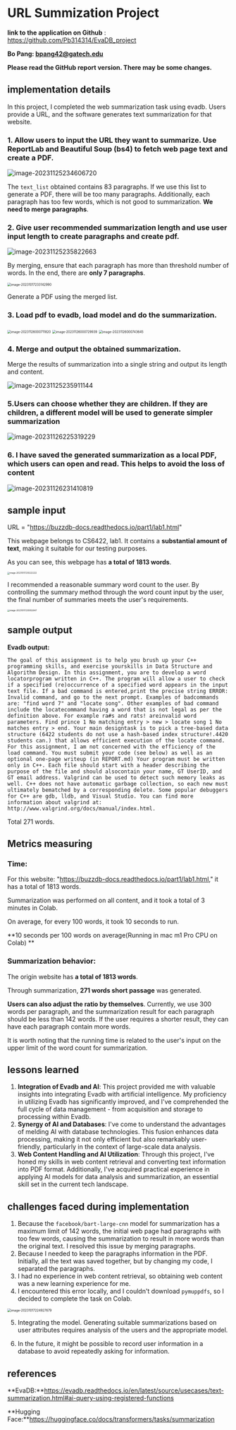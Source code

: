 # URL Summization Project

**link to the application on Github** :   https://github.com/Pb314314/EvaDB_project

**Bo Pang:   bpang42@gatech.edu**

**Please read the GitHub report version. There may be some changes.**

## implementation details

In this project, I completed the web summarization task using evadb. Users provide a URL, and the software generates text summarization for that website.

### 1. Allow users to input the URL they want to summarize. Use ReportLab and Beautiful Soup (bs4) to fetch web page text and create a PDF.

![image-20231125234606720](/Users/pb/Documents/My-study-notes/pictures/image-20231125234606720.png)

The `text_list` obtained contains 83 paragraphs. If we use this list to generate a PDF, there will be too many paragraphs. Additionally, each paragraph has too few words, which is not good to summarization. **We need to merge paragraphs**.

### 2. Give user recommended summarization length and use user input length to create paragraphs and create pdf.

![image-20231125235822663](/Users/pb/Documents/My-study-notes/pictures/image-20231125235822663.png)

By merging, ensure that each paragraph has more than threshold number of words. In the end, there are **only 7 paragraphs**.

<img src="/Users/pb/Documents/My-study-notes/pictures/image-20231017233142990.png" alt="image-20231017233142990" style="zoom: 50%;" />

Generate a PDF using the merged list.

### 3. Load pdf to evadb, load model and do the summarization.

<img src="/Users/pb/Documents/My-study-notes/pictures/image-20231126000711820.png" alt="image-20231126000711820" style="zoom:50%;" />

<img src="/Users/pb/Documents/My-study-notes/pictures/image-20231126000729939.png" alt="image-20231126000729939" style="zoom:50%;" />

<img src="/Users/pb/Documents/My-study-notes/pictures/image-20231126000743645.png" alt="image-20231126000743645" style="zoom:50%;" />

### 4. Merge and output the obtained summarization.

Merge the results of summarization into a single string and output its length and content.

![image-20231125235911144](/Users/pb/Documents/My-study-notes/pictures/image-20231125235911144.png)



### 5.Users can choose whether they are children. If they are children, a different model will be used to generate simpler summarization

![image-20231126225319229](/Users/pb/Documents/My-study-notes/pictures/image-20231126225319229.png)

### 6. I have saved the generated summarization as a local PDF, which users can open and read. This helps to avoid the loss of content

![image-20231126231410819](/Users/pb/Documents/My-study-notes/pictures/image-20231126231410819.png)

## sample input

URL = "https://buzzdb-docs.readthedocs.io/part1/lab1.html"

This webpage belongs to CS6422, lab1. It contains a **substantial amount of text**, making it suitable for our testing purposes.

As you can see, this webpage has **a total of 1813 words**. 

<img src="/Users/pb/Documents/My-study-notes/pictures/image-20231017230222222.png" alt="image-20231017230222222" style="zoom: 33%;" />

I recommended a reasonable summary word count to the user. By controlling the summary method through the word count input by the user, the final number of summaries meets the user's requirements.

<img src="/Users/pb/Documents/My-study-notes/pictures/image-20231017230052647.png" alt="image-20231017230052647" style="zoom:33%;" />

## sample output

**Evadb output:**

```text
The goal of this assignment is to help you brush up your C++ programming skills, and exercise yourskills in Data Structure and Algorithm Design. In this assignment, you are to develop a word locatorprogram written in C++. The program will allow a user to check if a specified (re)occurrence of a specified word appears in the input text file. If a bad command is entered,print the precise string ERROR: Invalid command, and go to the next prompt. Examples of badcommands are: "find word 7" and "locate song". Other examples of bad command include the locatecommand having a word that is not legal as per the definition above. For example ra#s and rats! areinvalid word parameters. Find prince 1 No matching entry > new > locate song 1 No matches entry > end. Your main designtask is to pick a tree-based data structure (6422 students do not use a hash-based index structure!.4420 students can.) that allows efficient execution of the locate command. For this assignment, I am not concerned with the efficiency of the load command. You must submit your code (see below) as well as an optional one-page writeup (in REPORT.md) Your program must be written only in C++. Each file should start with a header describing the purpose of the file and should alsocontain your name, GT UserID, and GT email address. Valgrind can be used to detect such memory leaks as well. C++ does not have automatic garbage collection, so each new must ultimately bematched by a corresponding delete. Some popular debuggers for C++ are gdb, lldb, and Visual Studio. You can find more information about valgrind at: http://www.valgrind.org/docs/manual/index.html.
```

Total 271 words.

## Metrics measuring 
### Time: 

For this website: "https://buzzdb-docs.readthedocs.io/part1/lab1.html," it has a total of 1813 words. 

Summarization was performed on all content, and it took a total of 3 minutes in Colab. 

On average, for every 100 words, it took 10 seconds to run.

**10 seconds per 100 words on average(Running in mac m1 Pro CPU on Colab) **

### Summarization behavior:

The origin website has **a total of 1813 words**.

Through summarization, **271 words short passage** was generated. 

**Users can also adjust the ratio by themselves**. Currently, we use 300 words per paragraph, and the summarization result for each paragraph should be less than 142 words. If the user requires a shorter result, they can have each paragraph contain more words.

It is worth noting that the running time is related to the user's input on the upper limit of the word count for summarization.

## lessons learned

1. **Integration of Evadb and AI**: This project provided me with valuable insights into integrating Evadb with artificial intelligence. My proficiency in utilizing Evadb has significantly improved, and I've comprehended the full cycle of data management - from acquisition and storage to processing within Evadb.
2. **Synergy of AI and Databases**: I've come to understand the advantages of melding AI with database technologies. This fusion enhances data processing, making it not only efficient but also remarkably user-friendly, particularly in the context of large-scale data analysis.
3. **Web Content Handling and AI Utilization**: Through this project, I've honed my skills in web content retrieval and converting text information into PDF format. Additionally, I've acquired practical experience in applying AI models for data analysis and summarization, an essential skill set in the current tech landscape.

## challenges faced during implementation

1. Because the `facebook/bart-large-cnn` model for summarization has a maximum limit of 142 words, the initial web page had paragraphs with too few words, causing the summarization to result in more words than the original text. I resolved this issue by merging paragraphs.
2. Because I needed to keep the paragraphs information in the PDF. Initially, all the text was saved together, but by changing my code, I separated the paragraphs.
3. I had no experience in web content retrieval, so obtaining web content was a new learning experience for me.
4. I encountered this error locally, and I couldn't download `pymuppdfs`, so I decided to complete the task on Colab.

<img src="/Users/pb/Documents/My-study-notes/pictures/image-20231017224927679.png" alt="image-20231017224927679" style="zoom:50%;" />

5. Integrating the model. Generating suitable summarizations based on user attributes requires analysis of the users and the appropriate model.

6. In the future, it might be possible to record user information in a database to avoid repeatedly asking for information.

## references

**EvaDB:**https://evadb.readthedocs.io/en/latest/source/usecases/text-summarization.html#ai-query-using-registered-functions

**Hugging Face:**https://huggingface.co/docs/transformers/tasks/summarization


